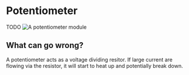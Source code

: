 # Potentiometer

TODO
![A potentiometer module]({{site.baseurl}}/assets/potentiometermodule.jpg)

## What can go wrong?

A potentiometer acts as a voltage dividing resitor. If large current are flowing via the resistor, it will start to heat up and potentially break down.

